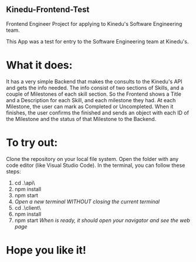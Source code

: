 ## Kinedu-Frontend-Test
Frontend Engineer Project for applying to Kinedu's Software Engineering team.

This App was a test for entry to the Software Engineering team at Kinedu's.

# What it does:
It has a very simple Backend that makes the consults to the Kinedu's API and gets the info needed.
The info consist of two sections of Skills, and a couple of Milestones of each skill section.
So the Frontend shows a Title and a Description for each Skill, and each milestone they had.
At each Milestone, the user can mark as Completed or Uncompleted.
When it finishes, the user confirms the finished and sends an object with each ID of the Milestone and the status of that Milestone to the Backend.

# To try out:
Clone the repository on your local file system.
Open the folder with any code editor (like Visual Studio Code).
In the terminal, you can follow these steps:
1) cd .\api\
2) npm install
3) npm start
4) *Open a new terminal WITHOUT closing the current terminal*
5) cd .\client\
6) npm install
7) npm start
*When is ready, it should open your navigator and see the web page*

# Hope you like it!
